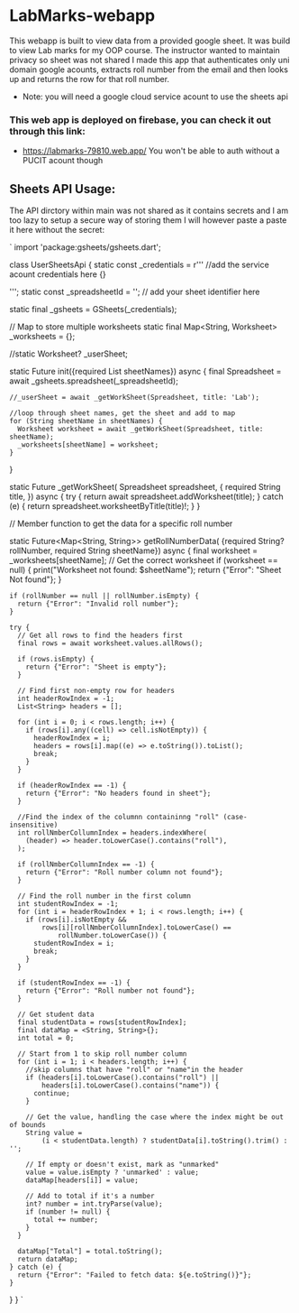 # LabMarks-webapp

This webapp is built to view data from a provided google sheet.
It was build to view Lab marks for my OOP course. The instructor wanted to maintain privacy so sheet was not shared
I made this app that authenticates only uni domain google acounts, extracts roll number from the email and
then looks up and returns the row for that roll number.

- Note: you will need a google cloud service acount to use the sheets api

### This web app is deployed on firebase, you can check it out through this link:

- https://labmarks-79810.web.app/
  You won't be able to auth without a PUCIT acount though

## Sheets API Usage:

The API dirctory within main was not shared as it contains secrets and I am too lazy to setup a secure way of storing them
I will however paste a paste it here without the secret:

`
import 'package:gsheets/gsheets.dart';

class UserSheetsApi {
static const \_credentials = r''' //add the service acount credentials here
{}

''';
static const \_spreadsheetId = ''; // add your sheet identifier here

static final \_gsheets = GSheets(\_credentials);

// Map to store multiple worksheets
static final Map<String, Worksheet> \_worksheets = {};

//static Worksheet? \_userSheet;

static Future init({required List<String> sheetNames}) async {
final Spreadsheet = await \_gsheets.spreadsheet(\_spreadsheetId);

    //_userSheet = await _getWorkSheet(Spreadsheet, title: 'Lab');

    //loop through sheet names, get the sheet and add to map
    for (String sheetName in sheetNames) {
      Worksheet worksheet = await _getWorkSheet(Spreadsheet, title: sheetName);
      _worksheets[sheetName] = worksheet;
    }

}

static Future<Worksheet> \_getWorkSheet(
Spreadsheet spreadsheet, {
required String title,
}) async {
try {
return await spreadsheet.addWorksheet(title);
} catch (e) {
return spreadsheet.worksheetByTitle(title)!;
}
}

// Member function to get the data for a specific roll number

static Future<Map<String, String>> getRollNumberData(
{required String? rollNumber, required String sheetName}) async {
final worksheet = \_worksheets[sheetName]; // Get the correct worksheet
if (worksheet == null) {
print("Worksheet not found: $sheetName");
return {"Error": "Sheet Not found"};
}

    if (rollNumber == null || rollNumber.isEmpty) {
      return {"Error": "Invalid roll number"};
    }

    try {
      // Get all rows to find the headers first
      final rows = await worksheet.values.allRows();

      if (rows.isEmpty) {
        return {"Error": "Sheet is empty"};
      }

      // Find first non-empty row for headers
      int headerRowIndex = -1;
      List<String> headers = [];

      for (int i = 0; i < rows.length; i++) {
        if (rows[i].any((cell) => cell.isNotEmpty)) {
          headerRowIndex = i;
          headers = rows[i].map((e) => e.toString()).toList();
          break;
        }
      }

      if (headerRowIndex == -1) {
        return {"Error": "No headers found in sheet"};
      }

      //Find the index of the columnn containinng "roll" (case-insensitive)
      int rollNmberCollumnIndex = headers.indexWhere(
        (header) => header.toLowerCase().contains("roll"),
      );

      if (rollNmberCollumnIndex == -1) {
        return {"Error": "Roll number column not found"};
      }

      // Find the roll number in the first column
      int studentRowIndex = -1;
      for (int i = headerRowIndex + 1; i < rows.length; i++) {
        if (rows[i].isNotEmpty &&
            rows[i][rollNmberCollumnIndex].toLowerCase() ==
                rollNumber.toLowerCase()) {
          studentRowIndex = i;
          break;
        }
      }

      if (studentRowIndex == -1) {
        return {"Error": "Roll number not found"};
      }

      // Get student data
      final studentData = rows[studentRowIndex];
      final dataMap = <String, String>{};
      int total = 0;

      // Start from 1 to skip roll number column
      for (int i = 1; i < headers.length; i++) {
        //skip columns that have "roll" or "name"in the header
        if (headers[i].toLowerCase().contains("roll") ||
            headers[i].toLowerCase().contains("name")) {
          continue;
        }

        // Get the value, handling the case where the index might be out of bounds
        String value =
            (i < studentData.length) ? studentData[i].toString().trim() : '';

        // If empty or doesn't exist, mark as "unmarked"
        value = value.isEmpty ? 'unmarked' : value;
        dataMap[headers[i]] = value;

        // Add to total if it's a number
        int? number = int.tryParse(value);
        if (number != null) {
          total += number;
        }
      }

      dataMap["Total"] = total.toString();
      return dataMap;
    } catch (e) {
      return {"Error": "Failed to fetch data: ${e.toString()}"};
    }

}
}
`
